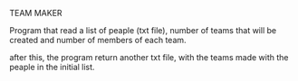 TEAM MAKER

Program that read a list of peaple (txt file), number of teams that will be created and number of members of each team.

after this, the program return another txt file, with the teams made with the peaple in the initial list.